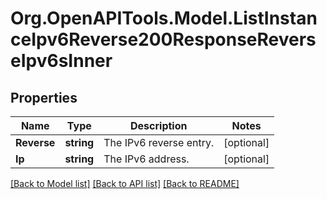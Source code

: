 # Org.OpenAPITools.Model.ListInstanceIpv6Reverse200ResponseReverseIpv6sInner

## Properties

Name | Type | Description | Notes
------------ | ------------- | ------------- | -------------
**Reverse** | **string** | The IPv6 reverse entry. | [optional] 
**Ip** | **string** | The IPv6 address. | [optional] 

[[Back to Model list]](../README.md#documentation-for-models) [[Back to API list]](../README.md#documentation-for-api-endpoints) [[Back to README]](../README.md)

